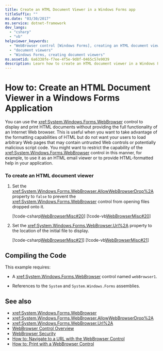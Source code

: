 ```yaml
---
title: Create an HTML Document Viewer in a Windows Forms app
titleSuffix: ""
ms.date: "03/30/2017"
ms.service: dotnet-framework
dev_langs:
  - "csharp"
  - "vb"
helpviewer_keywords:
  - "WebBrowser control [Windows Forms], creating an HTML document viewer"
  - "document viewers"
  - "Windows Forms, creating document viewers"
ms.assetid: 6a6338fe-f7ee-4f5e-9d8f-0465c57e9039
description: Learn how to create an HTML document viewer in a Windows Forms application to display and print HTML documents without a web browser.
---
```

# How to: Create an HTML Document Viewer in a Windows Forms Application

You can use the <xref:System.Windows.Forms.WebBrowser> control to display and print HTML documents without providing the full functionality of an Internet Web browser. This is useful when you want to take advantage of the formatting capabilities of HTML but do not want your users to load arbitrary Web pages that may contain untrusted Web controls or potentially malicious script code. You might want to restrict the capability of the <xref:System.Windows.Forms.WebBrowser> control in this manner, for example, to use it as an HTML email viewer or to provide HTML-formatted help in your application.

### To create an HTML document viewer

1. Set the <xref:System.Windows.Forms.WebBrowser.AllowWebBrowserDrop%2A> property to `false` to prevent the <xref:System.Windows.Forms.WebBrowser> control from opening files dropped onto it.

     [!code-csharp[WebBrowserMisc#20](~/samples/snippets/csharp/VS_Snippets_Winforms/WebBrowserMisc/CS/WebBrowserMisc.cs#20)]
     [!code-vb[WebBrowserMisc#20](~/samples/snippets/visualbasic/VS_Snippets_Winforms/WebBrowserMisc/vb/WebBrowserMisc.vb#20)]

2. Set the <xref:System.Windows.Forms.WebBrowser.Url%2A> property to the location of the initial file to display.

     [!code-csharp[WebBrowserMisc#21](~/samples/snippets/csharp/VS_Snippets_Winforms/WebBrowserMisc/CS/WebBrowserMisc.cs#21)]
     [!code-vb[WebBrowserMisc#21](~/samples/snippets/visualbasic/VS_Snippets_Winforms/WebBrowserMisc/vb/WebBrowserMisc.vb#21)]

## Compiling the Code

This example requires:

- A <xref:System.Windows.Forms.WebBrowser> control named `webBrowser1`.

- References to the `System` and `System.Windows.Forms` assemblies.

## See also

- <xref:System.Windows.Forms.WebBrowser>
- <xref:System.Windows.Forms.WebBrowser.AllowWebBrowserDrop%2A>
- <xref:System.Windows.Forms.WebBrowser.Url%2A>
- [WebBrowser Control Overview](webbrowser-control-overview.md)
- [WebBrowser Security](webbrowser-security.md)
- [How to: Navigate to a URL with the WebBrowser Control](how-to-navigate-to-a-url-with-the-webbrowser-control.md)
- [How to: Print with a WebBrowser Control](how-to-print-with-a-webbrowser-control.md)
